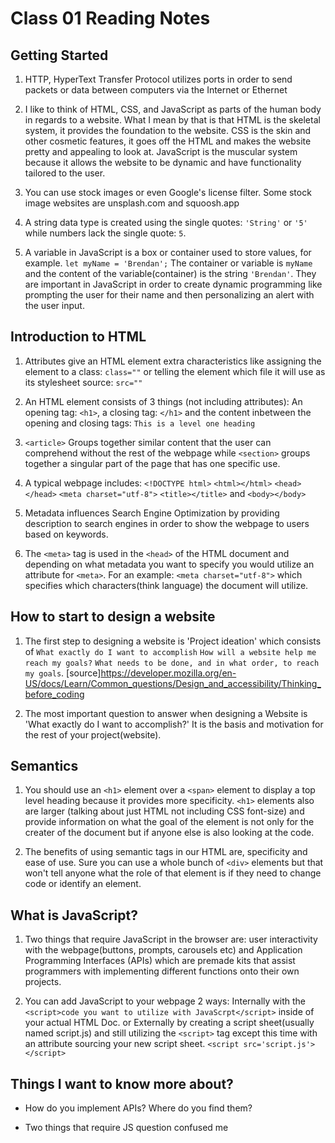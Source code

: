 # Class 01 Reading Notes

## Getting Started

1. HTTP, HyperText Transfer Protocol utilizes ports in order to send packets or data between computers via the Internet or Ethernet

2. I like to think of HTML, CSS, and JavaScript as parts of the human body in regards to a website. What I mean by that is that HTML is the skeletal system, it provides the foundation to the website. CSS is the skin and other cosmetic features, it goes off the HTML and makes the website pretty and appealing to look at. JavaScript is the muscular system because it allows the website to be dynamic and have functionality tailored to the user.

3. You can use stock images or even Google's license filter. Some stock image websites are unsplash.com and squoosh.app

4. A string data type is created using the single quotes: `'String'` or `'5'` while numbers lack the single quote: `5`.

5. A variable in JavaScript is a box or container used to store values, for example. `let myName = 'Brendan';` The container or variable is `myName` and the content of the variable(container) is the string `'Brendan'`. They are important in JavaScript in order to create dynamic programming like prompting the user for their name and then personalizing an alert with the user input.

## Introduction to HTML

1. Attributes give an HTML element extra characteristics like assigning the element to a class: `class=""` or telling the element which file it will use as its stylesheet source: `src=""`

2. An HTML element consists of 3 things (not including attributes): An opening tag: `<h1>`, a closing tag: `</h1>` and the content inbetween the opening and closing tags: `This is a level one heading`

3. `<article>` Groups together similar content that the user can comprehend without the rest of the webpage while `<section>` groups together a singular part of the page that has one specific use.

4. A typical webpage includes: `<!DOCTYPE html>` `<html></html>` `<head></head>` `<meta charset="utf-8">` `<title></title>` and `<body></body>`

5. Metadata influences Search Engine Optimization by providing description to search engines in order to show the webpage to users based on keywords.

6. The `<meta>` tag is used in the `<head>` of the HTML document and depending on what metadata you want to specify you would utilize an attribute for `<meta>`. For an example: `<meta charset="utf-8">` which specifies which characters(think language) the document will utilize.

## How to start to design a website

1. The first step to designing a website is 'Project ideation' which consists of `What exactly do I want to accomplish` `How will a website help me reach my goals?` `What needs to be done, and in what order, to reach my goals`. [source]https://developer.mozilla.org/en-US/docs/Learn/Common_questions/Design_and_accessibility/Thinking_before_coding

2. The most important question to answer when designing a Website is 'What exactly do I want to accomplish?' It is the basis and motivation for the rest of your project(website).

## Semantics

1. You should use an `<h1>` element over a `<span>` element to display a top level heading because it provides more specificity. `<h1>` elements also are larger (talking about just HTML not including CSS font-size) and provide information on what the goal of the element is not only for the creater of the document but if anyone else is also looking at the code.

2. The benefits of using semantic tags in our HTML are, specificity and ease of use. Sure you can use a whole bunch of `<div>` elements but that won't tell anyone what the role of that element is if they need to change code or identify an element.

## What is JavaScript?

1. Two things that require JavaScript in the browser are: user interactivity with the webpage(buttons, prompts, carousels etc) and Application Programming Interfaces (APIs) which are premade kits that assist programmers with implementing different functions onto their own projects.

2. You can add JavaScript to your webpage 2 ways: Internally with the `<script>code you want to utilize with JavaScrpt</script>` inside of your actual HTML Doc. or Externally by creating a script sheet(usually named script.js) and still utilizing the `<script>` tag except this time with an attribute sourcing your new script sheet. `<script src='script.js'></script>`

## Things I want to know more about?

- How do you implement APIs? Where do you find them?

- Two things that require JS question confused me
